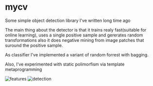 # mycv

Some simple object detection library I've written long time ago

The main thing about the detector is that it trains realy fast(suitable for online learning), 
uses a single positive sample and gererates random transformations also it does 
negative mining from image patches that suround the positive sample.

As classifier I've implemented a variant of random forrest with bagging.

Also, I've experimented with static polimorfism via template metaprogramming


![features](mycv/docs/mycv_features.jpg)
![detection](mycv/docs/mycv_detection.jpg)
